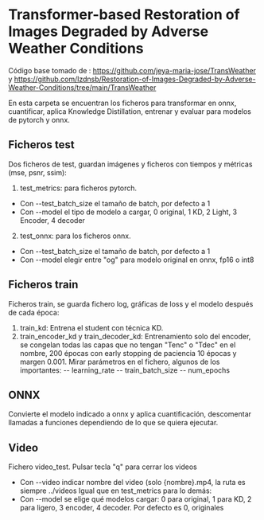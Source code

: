 # Transformer-based Restoration of Images Degraded by Adverse Weather Conditions
Código base tomado de : https://github.com/jeya-maria-jose/TransWeather y https://github.com/lzdnsb/Restoration-of-Images-Degraded-by-Adverse-Weather-Conditions/tree/main/TransWeather 

En esta carpeta se encuentran los ficheros para transformar en onnx, cuantificar, aplica Knowledge Distillation, entrenar y evaluar para modelos de pytorch y onnx.

## Ficheros test
Dos ficheros de test, guardan imágenes y ficheros con tiempos y métricas (mse, psnr, ssim):
1. test_metrics: para ficheros pytorch. 
- Con --test_batch_size el tamaño de batch, por defecto a 1
- Con --model el tipo de modelo a cargar, 0 original, 1 KD, 2 Light, 3 Encoder, 4 decoder
	
2. test_onnx: para los ficheros onnx.
- Con --test_batch_size el tamaño de batch, por defecto a 1
- Con --model elegir entre "og" para modelo original en onnx, fp16 o int8

## Ficheros train
Ficheros train, se guarda fichero log, gráficas de loss y el modelo después de cada época:

1. train_kd: Entrena el student con técnica KD. 
2. train_encoder_kd y train_decoder_kd: Entrenamiento solo del encoder, se congelan todas las capas que no tengan "Tenc" o "Tdec" en el nombre, 200 épocas con early stopping de paciencia 10 épocas y margen 0.001. Mirar parámetros en el fichero, algunos de los importantes:
	-- learning_rate
	-- train_batch_size
	-- num_epochs
## ONNX
Convierte el modelo indicado a onnx y aplica cuantificación, descomentar llamadas a funciones dependiendo de lo que se quiera ejecutar.

## Video
Fichero video_test.
Pulsar tecla "q" para cerrar los videos
- Con --video indicar nombre del video (solo {nombre}.mp4, la ruta es siempre ../videos
Igual que en test_metrics para lo demás:
- Con --model se elige qué modelos cargar: 0 para original, 1 para KD, 2 para ligero, 3 encoder, 4 decoder.
Por defecto es 0, originales

